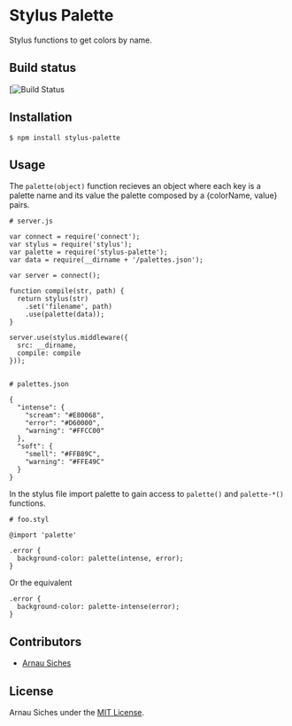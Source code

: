 # Stylus Palette

Stylus functions to get colors by name.

## Build status

[![Build Status](https://travis-ci.org/arnau/stylus-palette.svg?branch=master)

## Installation

    $ npm install stylus-palette


## Usage

The `palette(object)` function recieves an object where each key is a palette
name and its value the palette composed by a {colorName, value} pairs.

    # server.js

    var connect = require('connect');
    var stylus = require('stylus');
    var palette = require('stylus-palette');
    var data = require(__dirname + '/palettes.json');

    var server = connect();

    function compile(str, path) {
      return stylus(str)
        .set('filename', path)
        .use(palette(data));
    }

    server.use(stylus.middleware({
      src: __dirname,
      compile: compile
    }));


    # palettes.json

    {
      "intense": {
        "scream": "#E80068",
        "error": "#D60000",
        "warning": "#FFCC00"
      },
      "soft": {
        "smell": "#FFB89C",
        "warning": "#FFE49C"
      }
    }

In the stylus file import palette to gain access to `palette()` and `palette-*()`
functions.

    # foo.styl

    @import 'palette'

    .error {
      background-color: palette(intense, error);
    }

Or the equivalent

    .error {
      background-color: palette-intense(error);
    }


## Contributors

* [Arnau Siches](https://github.com/arnau)


## License

Arnau Siches under the [MIT License](https://github.com/arnau/stylus-palette/blob/master/LICENSE).
